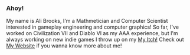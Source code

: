 ### Ahoy!

My name is Ali Brooks, I'm a Mathmetician and Computer Scientist interested in gameplay engineering and computer graphics!
So far, I've worked on Civilization VII and Diablo VI as my AAA experience, but I'm always working on new indie games I throw up on my <a href="https://abrookst.itch.io/">My Itch!</a>
Check out <a href="https://abrookst.github.io/">My Website</a> if you wanna know more about me!
